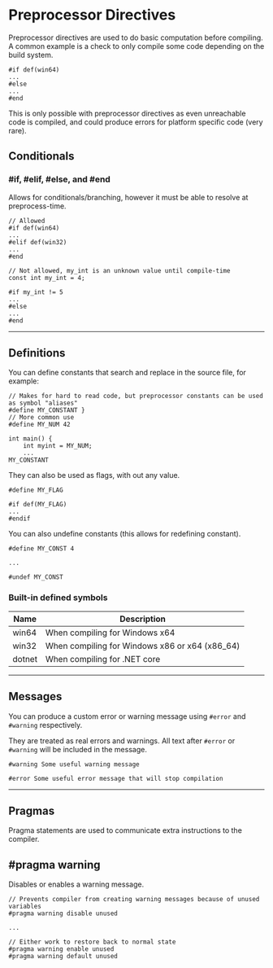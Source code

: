 # Preprocessor Directives

Preprocessor directives are used to do basic computation before compiling. A common example is a check to only compile some code depending on the build system.

```belte
#if def(win64)
...
#else
...
#end
```

This is only possible with preprocessor directives as even unreachable code is compiled, and could produce errors for platform specific code (very rare).

## Conditionals

### \#if, \#elif, \#else, and \#end

Allows for conditionals/branching, however it must be able to resolve at preprocess-time.

```belte
// Allowed
#if def(win64)
...
#elif def(win32)
...
#end

// Not allowed, my_int is an unknown value until compile-time
const int my_int = 4;

#if my_int != 5
...
#else
...
#end

```

___

## Definitions

You can define constants that search and replace in the source file, for example:

```belte
// Makes for hard to read code, but preprocessor constants can be used as symbol "aliases"
#define MY_CONSTANT }
// More common use
#define MY_NUM 42

int main() {
    int myint = MY_NUM;
    ...
MY_CONSTANT
```

They can also be used as flags, with out any value.

```belte
#define MY_FLAG

#if def(MY_FLAG)
...
#endif
```

You can also undefine constants (this allows for redefining constant).

```belte
#define MY_CONST 4

...

#undef MY_CONST
```

### Built-in defined symbols

| Name | Description |
|-|-|
| win64 | When compiling for Windows x64 |
| win32 | When compiling for Windows x86 or x64 (x86_64) |
| dotnet | When compiling for .NET core |

___

## Messages

You can produce a custom error or warning message using `#error` and `#warning` respectively.

They are treated as real errors and warnings. All text after `#error` or `#warning` will be included in the message.

```belte
#warning Some useful warning message

#error Some useful error message that will stop compilation
```

___

## Pragmas

Pragma statements are used to communicate extra instructions to the compiler.

## \#pragma warning

Disables or enables a warning message.

```belte
// Prevents compiler from creating warning messages because of unused variables
#pragma warning disable unused

...

// Either work to restore back to normal state
#pragma warning enable unused
#pragma warning default unused
```

